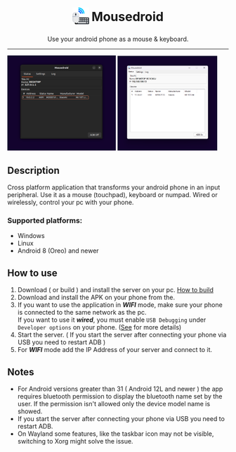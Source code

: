 <h1  align="center">
  <sub>
    <img  src="imgs/icon.png"  witdh=38  height=38></img>
  </sub>
  Mousedroid
</h1>

<p align="center">Use your android phone as a mouse & keyboard.</p>

***

<span>
  <img  src="imgs/scr1.png" width=49%></img>
  <img  src="imgs/scr2.png" width=45%></img> 
</span>
 


## Description

Cross platform application that transforms your android phone in an input peripheral. Use it as a mouse (touchpad), keyboard or numpad. Wired or wirelessly, control your pc with your phone.


### Supported platforms:
- Windows
- Linux
- Android 8 (Oreo) and newer
  
  
## How to use
1. Download ( or build ) and install the server on your pc. [How to build](https://github.com/hypertensiune/Mousedroid/tree/main/server)
2. Download and install the APK on your phone from the.
3. If you want to use the application in ***WIFI*** mode, make sure your phone is connected to the same network as the pc. <br>
   If you want to use it ***wired***, you must enable `USB Debugging` under `Developer options` on your phone. ([See](https://developer.android.com/tools/adb) for more details)
4. Start the server. ( If you start the server after connecting your phone via USB you need to restart ADB )
5. For ***WIFI*** mode add the IP Address of your server and connect to it.


## Notes

- For Android versions greater than 31 ( Android 12L and newer ) the app requires bluetooth permission to display the bluetooth name set by the user. If the permission isn't allowed only the device model name is showed.
- If you start the server after connecting your phone via USB you need to restart ADB.
- On Wayland some features, like the taskbar icon may not be visible, switching to Xorg might solve the issue.
